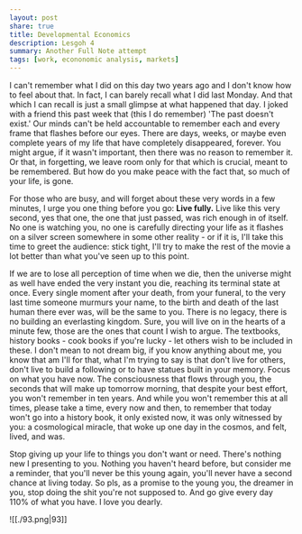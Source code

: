 ```yaml
---
layout: post
share: true
title: Developmental Economics
description: Lesgoh 4
summary: Another Full Note attempt
tags: [work, econonomic analysis, markets]
---
```


I can't remember what I did on this day two years ago and I don't know how to feel about that. In fact, I can barely recall what I did last Monday. And that which I can recall is just a small glimpse at what happened that day. I joked with a friend this past week that (this I do remember) 'The past doesn't exist.' Our minds can't be held accountable to remember each and every frame that flashes before our eyes. There are days, weeks, or maybe even complete years of my life that have completely disappeared, forever. You might argue, if it wasn't important, then there was no reason to remember it. Or that, in forgetting, we leave room only for that which is crucial, meant to be remembered. But how do you make peace with the fact that, so much of your life, is gone. 

For those who are busy, and will forget about these very words in a few minutes, I urge you one thing before you go: **Live fully.** Live like this very second, yes that one, the one that just passed, was rich enough in of itself. No one is watching you, no one is carefully directing your life as it flashes on a silver screen somewhere in some other reality - or if it is, I'll take this time to greet the audience: stick tight, I'll try to make the rest of the movie a lot better than what you've seen up to this point.

If we are to lose all perception of time when we die, then the universe might as well have ended the very instant you die, reaching its terminal state at once. Every single moment after your death, from your funeral, to the very last time someone murmurs your name, to the birth and death of the last human there ever was, will be the same to you. There is no legacy, there is no building an everlasting kingdom. Sure, you will live on in the hearts of a minute few, those are the ones that count I wish to argue. The textbooks, history books - cook books if you're lucky - let others wish to be included in these. I don't mean to not dream big, if you know anything about me, you know that am I'll for that, what I'm trying to say is that don't live for others, don't live to build a following or to have statues built in your memory. Focus on what you have now. The consciousness that flows through you, the seconds that will make up tomorrow morning, that despite your best effort, you won't remember in ten years. And while you won't remember this at all times, please take a time, every now and then, to remember that today won't go into a history book, it only existed now, it was only witnessed by you: a cosmological miracle, that woke up one day in the cosmos, and felt, lived, and was. 

Stop giving up your life to things you don't want or need. There's nothing new I presenting to you. Nothing you haven't heard before, but consider me a reminder, that you'll never be this young again, you'll never have a second chance at living today. So pls, as a promise to the young you, the dreamer in you, stop doing the shit you're not supposed to. And go give every day 110% of what you have. I love you dearly.

![[./93.png|93]]